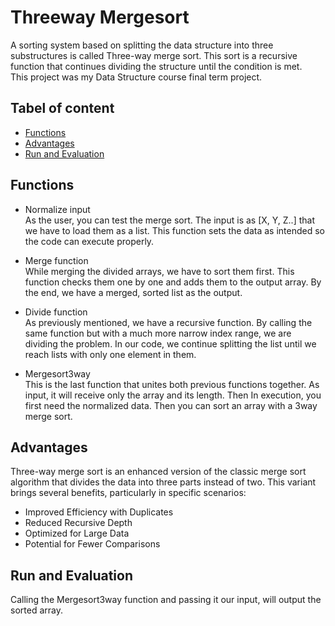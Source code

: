 # Threeway Mergesort
A sorting system based on splitting the data structure into three substructures is called Three-way merge sort. This sort is a recursive function that continues dividing the structure until the condition is met. <br/>
This project was my Data Structure course final term project.

## Tabel of content
- [Functions](https://github.com/KimiyaVahidMotlagh/Three-way-Merge-sort/blob/main/README.md#divide-function) <br/>
- [Advantages](https://github.com/KimiyaVahidMotlagh/Threeway_Mergesort/blob/main/README.md#advantages) <br/>
- [Run and Evaluation](https://github.com/KimiyaVahidMotlagh/Three-way-Merge-sort/blob/main/README.md#run-and-evaluation) <br/>

## Functions
- Normalize input <br/>
As the user, you can test the merge sort. The input is as [X, Y, Z..] that we have to load them as a list. This function sets the data as intended so the code can execute properly.

- Merge function <br/>
While merging the divided arrays, we have to sort them first. This function checks them one by one and adds them to the output array. By the end, we have a merged, sorted list as the output.

- Divide function <br/>
As previously mentioned, we have a recursive function. By calling the same function but with a much more narrow index range, we are dividing the problem. In our code, we continue splitting the list until we reach lists with only one element in them.

- Mergesort3way <br/>
This is the last function that unites both previous functions together. As input, it will receive only the array and its length. Then 
In execution, you first need the normalized data. Then you can sort an array with a 3way merge sort.

## Advantages 
Three-way merge sort is an enhanced version of the classic merge sort algorithm that divides the data into three parts instead of two. This variant brings several benefits, particularly in specific scenarios:
- Improved Efficiency with Duplicates
- Reduced Recursive Depth
- Optimized for Large Data
- Potential for Fewer Comparisons

## Run and Evaluation
Calling the Mergesort3way function and passing it our input, will output the sorted array. 
